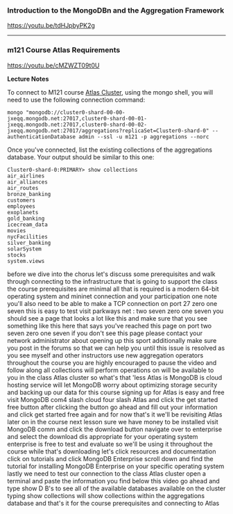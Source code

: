 ### Introduction to the MongoDBn and the Aggregation Framework

https://youtu.be/tdHJpbyPK2g

---

### m121 Course Atlas Requirements

https://youtu.be/cMZWZT09t0U


**Lecture Notes**

To connect to M121 course [Atlas Cluster](https://www.mongodb.com/cloud/atlas), using the mongo shell, 
you will need to use the following connection command:

    mongo "mongodb://cluster0-shard-00-00-jxeqq.mongodb.net:27017,cluster0-shard-00-01-jxeqq.mongodb.net:27017,cluster0-shard-00-02-jxeqq.mongodb.net:27017/aggregations?replicaSet=Cluster0-shard-0" --authenticationDatabase admin --ssl -u m121 -p aggregations --norc

Once you've connected, list the existing collections of the aggregations database. Your output should be similar to this one:

```
Cluster0-shard-0:PRIMARY> show collections
air_airlines
air_alliances
air_routes
bronze_banking
customers
employees
exoplanets
gold_banking
icecream_data
movies
nycFacilities
silver_banking
solarSystem
stocks
system.views
```

before we dive into the chorus let's
discuss some prerequisites and walk
through connecting to the infrastructure
that is going to support the class the
course prerequisites are minimal all
that is required is a modern 64-bit
operating system and mininet connection
and your participation one note
you'll also need to be able to make a
TCP connection on port 27 zero one seven
this is easy to test visit parkways net
: two seven zero one seven you should
see a page that looks a lot like this
and make sure that you see something
like this here that says you've reached
this page on port two seven zero one
seven if you don't see this page please
contact your network administrator about
opening up this sport additionally make
sure you post in the forums so that we
can help you until this issue is
resolved as you see myself and other
instructors use new aggregation
operators throughout the course you are
highly encouraged to pause the video and
follow along all collections will
perform operations on will be available
to you in the class Atlas cluster so
what's that 'less Atlas is MongoDB is
cloud hosting service will let MongoDB
worry about optimizing storage security
and backing up our data for this course
signing up for Atlas is easy and free
visit MongoDB com4 slash cloud four
slash Atlas and click the get started
free button after clicking the button go
ahead and fill out your information and
click get started free again and for now
that's it
we'll be revisiting Atlas later on in
the course next lesson sure we have
money to be installed visit MongoDB comm
and click the download button navigate
over to enterprise and select the
download dis appropriate for your
operating system enterprise is free to
test and evaluate so we'll be using it
throughout the course while that's
downloading
let's click resources and documentation
click on tutorials and click MongoDB
Enterprise scroll down and find the
tutorial for installing MongoDB
Enterprise on your specific operating
system lastly
we need to test our connection to the
class Atlas cluster open a terminal and
paste the information you find below
this video go ahead and type show D B's
to see all of the available databases
available on the cluster
typing show collections will show
collections within the aggregations
database and that's it for the course
prerequisites and connecting to Atlas